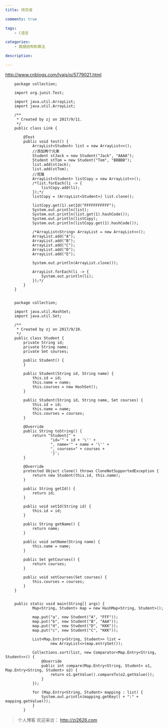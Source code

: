 ```yaml
---
title: 待完成

comments: true    

tags: 
    - C语言

categories: 
    - 数据结构和算法

description: 

---
```

http://www.cnblogs.com/lyajs/p/5779021.html
        
<!--more-->        

        package collection;
        
        import org.junit.Test;
        
        import java.util.ArrayList;
        import java.util.ArrayList;
        
        /**
         * Created by zj on 2017/9/11.
         */
        public class Link {
        
            @Test
            public void test() {
                ArrayList<Student> list = new ArrayList<>();
                //添加两个元素
                Student stJack = new Student("Jack", "AAAA");
                Student stTom = new Student("Tom", "BBBBB");
                list.add(stJack);
                list.add(stTom);
                //克隆
                ArrayList<Student> listCopy = new ArrayList<>();
                /*list.forEach(li -> {
                    listCopy.add(li);
                });*/
                listCopy = (ArrayList<Student>) list.clone();
        
                listCopy.get(1).setId("FFFFFFFFFFF");
                System.out.println(list);
                System.out.println(list.get(1).hashCode());
                System.out.println(listCopy);
                System.out.println(listCopy.get(1).hashCode());
        
                /*ArrayList<String> ArrayList = new ArrayList<>();
                ArrayList.add("A");
                ArrayList.add("B");
                ArrayList.add("C");
                ArrayList.add("D");
                ArrayList.add("E");
        
                System.out.println(ArrayList.clone());
        
                ArrayList.forEach(li -> {
                    System.out.println(li);
                });*/
            }
        }
        
        
        package collection;
        
        import java.util.HashSet;
        import java.util.Set;
        
        /**
         * Created by zj on 2017/9/10.
         */
        public class Student {
            private String id;
            private String name;
            private Set courses;
        
            public Student() {
            }
        
            public Student(String id, String name) {
                this.id = id;
                this.name = name;
                this.courses = new HashSet();
            }
        
            public Student(String id, String name, Set courses) {
                this.id = id;
                this.name = name;
                this.courses = courses;
            }
        
            @Override
            public String toString() {
                return "Student{" +
                        "id='" + id + '\'' +
                        ", name='" + name + '\'' +
                        ", courses=" + courses +
                        '}';
            }
        
            @Override
            protected Object clone() throws CloneNotSupportedException {
                return new Student(this.id, this.name);
            }
        
            public String getId() {
                return id;
            }
        
            public void setId(String id) {
                this.id = id;
            }
        
            public String getName() {
                return name;
            }
        
            public void setName(String name) {
                this.name = name;
            }
        
            public Set getCourses() {
                return courses;
            }
        
            public void setCourses(Set courses) {
                this.courses = courses;
            }
        }


        public static void main(String[] args) {
                Map<String, Student> map = new HashMap<String, Student>();
        
                map.put("a", new Student("A", "FFF"));
                map.put("b", new Student("B", "AAA"));
                map.put("d", new Student("D", "KKK"));
                map.put("c", new Student("C", "KKK"));
        
                List<Map.Entry<String, Student>> list =
                        new ArrayList<>(map.entrySet());
        
                Collections.sort(list, new Comparator<Map.Entry<String, Student>>() {
                    @Override
                    public int compare(Map.Entry<String, Student> o1, Map.Entry<String, Student> o2) {
                        return o1.getValue().compareTo(o2.getValue());
                    }
                });
        
                for (Map.Entry<String, Student> mapping : list) {
                    System.out.println(mapping.getKey() + ":" + mapping.getValue());
                }
            }



> 个人博客 欢迎来访： http://zj2626.com